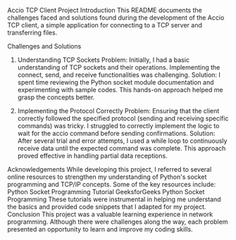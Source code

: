 Accio TCP Client Project
Introduction
This README documents the challenges faced and solutions found during the development of the Accio TCP client, a simple application for connecting to a TCP server and transferring files.

Challenges and Solutions
1. Understanding TCP Sockets
Problem: Initially, I had a basic understanding of TCP sockets and their operations. Implementing the connect, send, and receive functionalities was challenging.
Solution: I spent time reviewing the Python socket module documentation and experimenting with sample codes. This hands-on approach helped me grasp the concepts better.

2. Implementing the Protocol Correctly
Problem: Ensuring that the client correctly followed the specified protocol (sending and receiving specific commands) was tricky. I struggled to correctly implement the logic to wait for the accio command before sending confirmations.
Solution: After several trial and error attempts, I used a while loop to continuously receive data until the expected command was complete. This approach proved effective in handling partial data receptions.

Acknowledgements
While developing this project, I referred to several online resources to strengthen my understanding of Python's socket programming and TCP/IP concepts. Some of the key resources include:
Python Socket Programming Tutorial
GeeksforGeeks Python Socket Programming
These tutorials were instrumental in helping me understand the basics and provided code snippets that I adapted for my project.
Conclusion
This project was a valuable learning experience in network programming. Although there were challenges along the way, each problem presented an opportunity to learn and improve my coding skills.